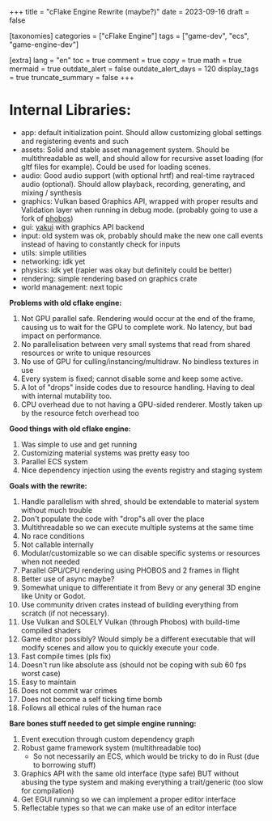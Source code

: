 +++
title = "cFlake Engine Rewrite (maybe?)"
date = 2023-09-16
draft = false

[taxonomies]
categories = ["cFlake Engine"]
tags = ["game-dev", "ecs", "game-engine-dev"]

[extra]
lang = "en"
toc = true
comment = true
copy = true
math = true
mermaid = true
outdate_alert = false
outdate_alert_days = 120
display_tags = true
truncate_summary = false
+++
# Internal Libraries: 
* app: default initialization point. Should allow customizing global settings and registering events and such
* assets: Solid and stable asset management system. Should be multithreadable as well, and should allow for recursive asset loading (for gltf files for example). Could be used for loading scenes.
* audio: Good audio support (with optional hrtf) and real-time raytraced audio (optional). Should allow playback, recording, generating, and mixing / synthesis
* graphics: Vulkan based Graphics API, wrapped with proper results and Validation layer when running in debug mode. (probably going to use a fork of [phobos](https://crates.io/crates/phobos))
* gui: [yakui](https://crates.io/crates/yakui) with graphics API backend
* input: old system was ok, probably should make the new one call events instead of having to constantly check for inputs
* utils: simple utilities
* networking: idk yet
* physics: idk yet (rapier was okay but definitely could be better)
* rendering: simple rendering based on graphics crate
* world management: next topic

**Problems with old cflake engine:**
1. Not GPU parallel safe. Rendering would occur at the end of the frame, causing us to wait for the GPU to complete work. No latency, but bad impact on performance.
2. No parallelisation between very small systems that read from shared resources or write to unique resources
3. No use of GPU for culling/instancing/multidraw. No bindless textures in use
4. Every system is fixed; cannot disable some and keep some active.
5. A lot of "drops" inside codes due to resource handling. Having to deal with internal mutability too.
6. CPU overhead due to not having a GPU-sided renderer. Mostly taken up by the resource fetch overhead too

**Good things with old cflake engine:**
1. Was simple to use and get running
2. Customizing material systems was pretty easy too
3. Parallel ECS system
4. Nice dependency injection using the events registry and staging system

**Goals with the rewrite:**
1. Handle parallelism with shred, should be extendable to material system without much trouble
2. Don't populate the code with "drop"s all over the place
3. Multithreadable so we can execute multiple systems at the same time
4. No race conditions
5. Not callable internally
6. Modular/customizable so we can disable specific systems or resources when not needed
7. Parallel GPU/CPU rendering using PHOBOS and 2 frames in flight
8. Better use of async maybe?
9. Somewhat unique to differentiate it from Bevy or any general 3D engine like Unity or Godot.
10. Use community driven crates instead of building everything from scratch (if not necessary).
11. Use Vulkan and SOLELY Vulkan (through Phobos) with build-time compiled shaders
12. Game editor possibly? Would simply be a different executable that will modify scenes and allow you to quickly execute your code.
14. Fast compile times (pls fix)
15. Doesn't run like absolute ass (should not be coping with sub 60 fps worst case)
16. Easy to maintain
17. Does not commit war crimes
18. Does not become a self ticking time bomb
19. Follows all ethical rules of the human race

**Bare bones stuff needed to get simple engine running:**
1. Event execution through custom dependency graph
2. Robust game framework system (multithreadable too)
    * So not necessarily an ECS, which would be tricky to do in Rust (due to borrowing stuff)
3. Graphics API with the same old interface (type safe) BUT without abusing the type system and making everything a trait/generic (too slow for compilation)
4. Get EGUI running so we can implement a proper editor interface
5. Reflectable types so that we can make use of an editor interface